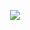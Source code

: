 <p align="center">
  <a href="https://github.com/zhangyujiu">
    <img src="https://github-readme-stats.vercel.app/api?username=zhangyujiu&count_private=true&show_icons=true&hide=contribs&include_all_commits=true&theme=merko" />
  </a>
</p>
